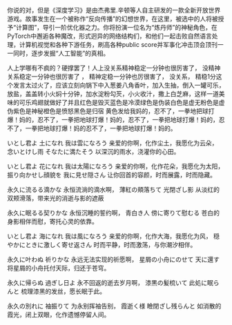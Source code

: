 你说的对，但是《深度学习》是由杰弗里.辛顿等人自主研发的一款全新开放世界游戏。故事发生在一个被称作“反向传播”的幻想世界，在这里，被选中的人将被授予“计算图”，导引一阶优化器之力。你将扮演一位名为“炼丹师”的神秘角色，在PyTorch中邂逅各种魔改，形式迥异的网络结构们，和他们一起击败自然语言处理，计算机视觉和各种下游任务，刷高各种public score并军事化冲击顶会顶刊一一同时，逐步发掘“人工智能”的真相。

人上学哪有不疯的？硬撑罢了！人上没关系精神稳定一分钟也很厉害了， 没精神关系稳定一分钟也很厉害了 ， 精神定稳一分钟也厉很害了， 没关系， 精稳1分这个发言太过火了，应该立刻向锅下中入葱姜八角香叶，加入生抽，倒入一罐可乐，放盐，盖盖转小火焖十分钟，加水淀粉勾芡，小火收汁，撒上白芝麻，这样一道美味的可乐鸡翅就做好了并且红色是毁灭蓝色是冷漠绿色是伪装白色是虚无粉色是虚伪紫色是神秘橙色是愤怒黑色是归宿 黄色发给我妈的，忍不了，一拳地把球打爆！妈的，忍不了，一拳把地球打爆！妈的，忍不了，一拳把地球打爆！妈的，忍不了，一拳把地球打爆！妈的忍不了，一拳把地球打爆！妈的。

いとし君よ 土になれ 我は雲になろう      亲爱的你啊，化作尘土，我愿化为云朵，
念いとけし雨 そなたに満たそう          以深沉的雨水，浇灌你的心田。

いとし君よ 花になれ 我は太陽になろう    亲爱的你啊，化作花朵，我愿化为太阳，
振り向かせし顔貌を 我に見せ隠さん       让你回首的容颜，时而展露，时而隐藏。

永久に流るる滴かな                   永恒流淌的滴水啊，
薄紅の頬落ちて 光閉ざし影             从淡红的双颊滑落，带来光的消逝与影的遮蔽

永久に眠るる契りかな                 永恒沉睡的誓约啊，
青白き人 傍に寄りて慰むる             苍白的身影相伴而慰，寄托心灵的依靠。

いとし君よ 海になれ 我は風になろう     亲爱的你啊，化作大海，我愿化为风，
穏やかにときに激しく寄せ返さん         时而平静，时而激荡，与你潮汐相伴。

永久に叶わぬ 祈りかな                永远无法实现的祈愿啊，
星屑の小舟にのせて 天に還す           将星屑的小舟托付天际，归还于苍穹。

永久に帰らぬ 過ぎし日よ              永不回返的逝去岁月啊，
漆黒の髪梳いて 此処に眠らんと         梳理漆黑的发丝，愿长眠于此。

永久の別れに 袖振りて                为永别挥袖告别，
霞逝く様 瞼閉ざし残らんと             如消散的霞光，闭上双眼，化作遗憾停留人间。
